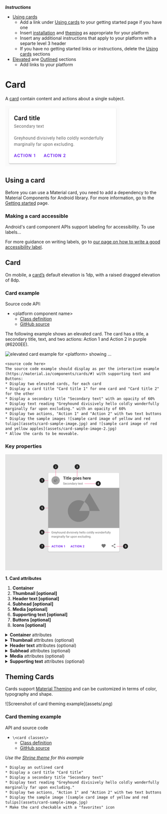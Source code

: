 <!--docs:
title: "Cards"
layout: detail
section: components
excerpt: "<platform> Cards"
ide_version: "<cIDE name> <compatible IDE version and build number>"
material_package_version: "<compatible Material platform package version number>"
iconId:
path: /
api_doc_root:
-->

_**Instructions**_
* [Using cards](#using-cards)
    * Add a link under [Using cards](#using-cards) to your getting started page if you have one
    * Insert [installation](#installation) and [theming](#theming) as appropriate for your platform
    * Insert any additional instructions that apply to your platform with a separte level 3 header
    * If you have no getting started links or instructions, delete the [Using cards](#using-cards) sections
* [Elevated](#elevated-card) ane [Outlined](#outlined-card) sections
    * Add links to your platform 



# Card

A [card](https://material.io/components/cards/) contain content and actions about a single subject.

![Elevated card wtih a secondary title and two actions: Action 1 and Action 2 in purple](assets/generic-card-type-elevated.png) 


## Using a card

Before you can use a Material card, you need to add a dependency to the Material Components for Android library. For more information, go to the [Getting started](https://github.com/material-components/material-components-android/blob/master/docs/getting-started.md) page.

### Making a card accessible

Android's card component APIs support labeling for accessibility. To use labels...

For more guidance on writing labels, go to [our page on how to write a good accessibility label](https://material.io/design/usability/accessibility.html#writing).

## Card
 
On mobile, a [card’s](https://material.io/components/cards/#specs) default elevation is 1dp, with a raised dragged elevation of 8dp.

### Card example

Source code API:
* \<platform component name\>
  * [Class definition](https://developer.android.com/reference/com/google/android/material/card/MaterialCardView)
  * [GitHub source](https://github.com/material-components/material-components-android/tree/master/lib/java/com/google/android/material/card/MaterialCardView.java)


The following example shows an elevated card. The card has a title, a secondary title, text, and two actions: Action 1 and Action 2 in purple (#6200EE).

<img src="assets/<platform>-elevated-card.png" alt="elevated card example for <platform> showing ...">

```
<source code here>
The source code example should display as per the interactive example (https://material.io/components/cards/#) with supporting text and Buttons:
* Display two elevated cards, for each card
* Display a card title "Card title 1" for one card and "Card title 2" for the other
* Display a secondary title "Secondary text" with an opacity of 60%
* Display text reading "Greyhound divisively hello coldly wonderfully marginally far upon excluding." with an opacity of 60%
* Display two actions, "Action 1" and "Action 2" with two text buttons
* Display the sample images ![sample card image of yellow and red tulips](assets/card-sample-image.jpg) and ![sample card image of red and yellow apples](assets/card-sample-image-2.jpg)
* Allow the cards to be moveable.
```


### Key properties

![card anatomy diagram](assets/card-anatomy.png)

**1. Card attributes**

1. **Container** 
2. **Thumbnail [optional]** 
3. **Header text [optional]** 
4. **Subhead [optional]** 
5. **Media [optional]** 
6. **Supporting text [optional]** 
7. **Buttons [optional]** 
8. **Icons [optional]** 

<details>
<summary><b>Container</b> attributes</summary>

|  | Attribute | Related method(s) | Default value |
|---|---|---|---|
|Container width | `android:layout_width` | | |
|Container heigh| `android:layout_height` | | |
|Container margin (left) | `android:layout_marginLeft` | | |
|Container margin (right)| `android:layout_marginRight` | | |
|Container margin (top)| `android:layout_marginTop` | | |
|Container minimum height| `android:minHeight` | | |
|Container elevation | | | |


</details>

<details>
<summary><b>Thumbnail</b> attributes (optional)</summary>

|  | Attribute | Related method(s) | Default value |
|---|---|---|---|
|Desc. 1 | | | |


</details>

<details>
<summary><b>Header text</b> attributes (optional)</summary>

|  | Attribute | Related method(s) | Default value |
|---|---|---|---|
| Text label | | | |
| Text color | | | |
| Typography | | | |

</details>

<details>
<summary><b>Subhead</b> attributes (optional)</summary>

|  | Attribute | Related method(s) | Default value |
|---|---|---|---|
| Text label | | | |
| Text color | | | |
| Typography | | | |


</details>

<details>
<summary><b>Media</b> attributes (optional)</summary>

|  | Attribute | Related method(s) | Default value |
|---|---|---|---|
|Desc. 1 | | | |

</details>

<details>
<summary><b>Supporting text</b> attributes (optional)</summary>

|  | Attribute | Related method(s) | Default value |
|---|---|---|---|
| Text label | | | |
| Text color | | | |
| Typography | | | |

</details>


## Theming Cards

Cards support [Material Theming](https://material.io/components/cards/#theming) and can be customized in terms of color, typography and shape.

![Screenshot of card theming example](assets/<screenshot of theming example>.png)


### Card theming example

API and source code

* `\<card classes\>`
  * [Class definition](https://)
  * [GitHub source](https://github.com/material-components/)

_Use the [Shrine theme](https://material.io/design/material-studies/shrine.html) for this example_
```
* Display an outlined card 
* Display a card title "Card title"
* Display a secondary title "Secondary text"
* Display text reading "Greyhound divisively hello coldly wonderfully marginally far upon excluding."
* Display two actions, "Action 1" and "Action 2" with two text buttons
* Display the sample image ![sample card image of yellow and red tulips](assets/card-sample-image.jpg)
* Make the card checkable with a "favorites" icon

```

